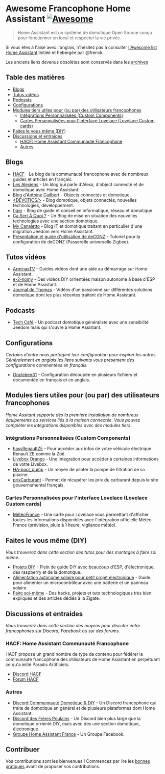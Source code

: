 <!--lint disable awesome-toc-->
# Awesome Francophone Home Assistant [![Awesome](https://awesome.re/badge.svg)](https://awesome.re)

> Home Assistant est un système de domotique Open Source conçu pour fonctionner en local et respecter la vie privée.

Si vous êtes à l'aise avec l'anglais, n'hésitez pas à consulter [l'Awesome list
Home Assistant](https://www.awesome-ha.com/) initiée et hebergée par @frenck.

Les anciens liens devenus obsolètes sont conservés dans les [archives](archives.md)

## Table des matières

<!--lint disable awesome-list-item-->
- [Blogs](#blogs)
- [Tutos vidéos](#tutos-vidéos)
- [Podcasts](#podcasts)
- [Configurations](#configurations)
- [Modules tiers utiles pour (ou par) des utilisateurs francophones](#modules-tiers-utiles-pour-ou-par-des-utilisateurs-francophones)
  - [Intégrations Personnalisées (Custom Components)](#intégrations-personnalisées-custom-components)
  - [Cartes Personnalisées pour l'interface Lovelace (Lovelace Custom cards)](#cartes-personnalisées-pour-linterface-lovelace-lovelace-custom-cards)
- [Faites le vous même (DIY)](#faites-le-vous-même-diy)
- [Discussions et entraides](#discussions-et-entraides)
  - [HACF: Home Assistant Communauté Francophone](#hacf-home-assistant-communauté-francophone)
  - [Autres](#autres)
<!--lint enable awesome-list-item-->

## Blogs

- [HACF](https://hacf.fr) - Le blog de la communauté francophone avec de nombreux guides et articles en français.
- [Les Alexiens](https://www.lesalexiens.fr/) - Un blog qui parle d'Alexa, d'object connecté et de domotique avec Home Assistant.
- [Blog d'Antoine Guilbert](https://www.antoineguilbert.fr/category/domotique/) - Objects connectés et domotique.
- [&lt;DEVOTICS/&gt;](https://devotics.fr/) - Blog domotique, objets connectés, nouvelles technologies, développement.
- [figer](https://www.figer.com/) - Blog de guide et conseil en informatique, réseau et domotique.
- [Ça Sert À Quoi ?](https://www.ca-sert-a-quoi.com/category/domotique/) - Un Blog de mise en situation des nouvelles technologies avec une section domotique.
- [My Canaletto](https://www.canaletto.fr/) - Blog IT et domotique traitant en particulier d'une migration Jeedom vers Home Assistant.
- [Présentation et guide d'utilisation de deCONZ](https://presentationdeconz.wordpress.com/) - Tutoriel pour la configuration de deCONZ (Passerelle universelle Zigbee).

## Tutos vidéos

- [ArminasTV](https://www.youtube.com/channel/UCLoLYGnh66x9cMee-qBi3XQ) - Guides vidéos dont une aide au démarrage sur Home Assistant.
- [e-2-nomy](https://www.youtube.com/channel/UCaSQ9Wl2KWUvQmTRV26O96Q/) - Des vidéos DIY orrientées maison autonome à base d'ESP et de Home Assistant.
- [Journal de Thomas](https://www.youtube.com/channel/UCRJE6Yb_R3Xei-QGcy_Qwhw) - Vidéos d'un passionné sur différentes solutions domotique dont les plus récentes traitent de Home Assistant.

## Podcasts

- [Tech Café](https://techcafe.fr/category/domotique-podcast-maison-connectee/) - Un podcast domotique généraliste avec une sensibilité Jeedom mais qui s'ouvre à Home Assistant.

## Configurations

_Certains d'entre nous partagent leur configuration pour inspirer les autres. Généralement en anglais les liens suivants vous présentent des configurations commentées en français._

- [Oncleben31](https://github.com/oncleben31/home-assistant-config) - Configuration découpée en plusieurs fichiers et documentée en français et en anglais.

## Modules tiers utiles pour (ou par) des utilisateurs francophones

_Home Assitant supporte dès la première installation de nombreux équipements ou services liés à la maison connectée. Vous pouvez compléter les intégrations disponibles avec des modules tiers._

### Intégrations Personnalisées (Custom Components)

- [hassRenaultZE](https://github.com/epenet/hassRenaultZE) - Pour accéder aux infos de votre véhicule électrique Renault ZE comme la Zoé.
- [Livebox Orange](https://github.com/Cyr-ius/hass-livebox-component) - Une integration pour accéder à certaines informations de votre Livebox.
- [HA-pool_pump](https://github.com/oncleben31/ha-pool_pump) - Un moyen de piloter la pompe de filtration de sa piscine.
- [prixCarburant](https://github.com/max5962/prixCarburant-home-assistant) - Permet de récupérer les prix du carburant depuis le site gouvernemental français.

### Cartes Personnalisées pour l'interface Lovelace (Lovelace Custom cards)

- [MétéoFrance](https://github.com/hacf-fr/lovelace-meteofrance-weather-card) - Une carte pour Lovelace vous permettant d'afficher toutes les informations disponibles avec l'intégration officielle Météo France (prévision, pluie à 1 heure, vigilance météo).

## Faites le vous même (DIY)

_Vous trouverez dans cette section des tutos pour des montages à faire soi même._

- [Projets DIY](https://projetsdiy.fr) - Plein de guide DIY avec beaucoup d'ESP, d'électronique, des raspberry et de la domotique.
- [Alimentation autonome solaire pour petit projet électronique](https://lofurol.fr/joomla/electronique/143-alimentation-autonome-de-petits-projets-electroniques) - Guide pour alimenter un microcontrôleur avec une batterie et un panneau solaire.
- [Faire soi-même](https://faire-ca-soi-meme.fr/) - Des hacks, projets et tuto technologiques très bien expliqués et des articles dédiés à la Zigate.

## Discussions et entraides

_Vous trouverez dans cette section des moyens pour discuter entre francophones sur Discord, Facebook ou sur des forums._

### HACF: Home Assistant Communauté Francophone

HACF propose un grand nombre de type de contenu pour fédérer la communauté francophone des utilisateurs de Home Assistant en perpétuant ce qu'a initié Paradis Artificiels.

- [Discord HACF](https://discord.gg/uybmhR)
- [Forum HACF](https://forum.hacf.fr/)

### Autres

- [Discord Communnauté Domotique & DIY](https://discordapp.com/channels/517999856116039698/517999856116039700/518176946052661248) - Un Discord francophone qui traite de domotique en général et de plusieurs plateformes dont Home Assistant.
- [Discord des Frères Poulains](https://lfp.yt/discord) - Un Discord bien plus large que la domotique orrienté DIY, mais avec des une section domotique, électronique.
- [Groupe Home Assistant France](https://www.facebook.com/groups/HomeAssistantFrance/) - Un Groupe Facebook.

## Contribuer

Vos contributions sont les bienvenues ! Commencez par lire les [bonnes pratiques](CONTRIBUTING.md) avant de proposer vos contributions.

